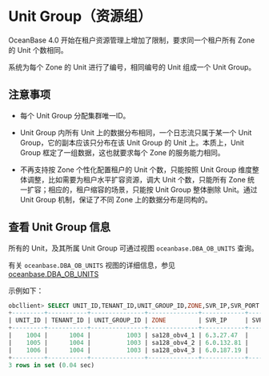 # Unit Group（资源组）

OceanBase 4.0 开始在租户资源管理上增加了限制，要求同一个租户所有 Zone 的 Unit 个数相同。

系统为每个 Zone 的 Unit 进行了编号，相同编号的 Unit 组成一个 Unit Group。

## 注意事项

* 每个 Unit Group 分配集群唯一ID。

* Unit Group 内所有 Unit 上的数据分布相同，一个日志流只属于某一个 Unit Group，它的副本应该只分布在该 Unit Group 的 Unit 上。本质上，Unit Group 框定了一组数据，这也就要求每个 Zone 的服务能力相同。

* 不再支持按 Zone 个性化配置租户的 Unit 个数，只能按照 Unit Group 维度整体调整，比如需要为租户水平扩容资源，调大 Unit 个数，只能所有 Zone 统一扩容；相应的，租户缩容的场景，只能按 Unit Group 整体删除 Unit。通过 Unit Group 机制，保证了不同 Zone 上的数据分布是同构的。

## 查看 Unit Group 信息

所有的 Unit，及其所属 Unit Group 可通过视图 `oceanbase.DBA_OB_UNITS` 查询。

有关 `oceanbase.DBA_OB_UNITS` 视图的详细信息，参见 [oceanbase.DBA_OB_UNITS](../../../7.reference/5.system-reference/4.system-view-of-mysql-mode/2.dictionary-view-of-mysql-mode/61.oceanbase-dba_ob_units-of-mysql-mode.md)

示例如下：

```sql
obcllient> SELECT UNIT_ID,TENANT_ID,UNIT_GROUP_ID,ZONE,SVR_IP,SVR_PORT FROM DBA_OB_UNITS WHERE TENANT_ID = 1004;
+---------+-----------+---------------+--------------+------------+----------+
| UNIT_ID | TENANT_ID | UNIT_GROUP_ID | ZONE         | SVR_IP     | SVR_PORT |
+---------+-----------+---------------+--------------+------------+----------+
|    1004 |      1004 |          1003 | sa128_obv4_1 | 6.3.27.47  |     2882 |
|    1005 |      1004 |          1003 | sa128_obv4_2 | 6.0.132.81 |     2882 |
|    1006 |      1004 |          1003 | sa128_obv4_3 | 6.0.187.19 |     2882 |
+---------+-----------+---------------+--------------+------------+----------+
3 rows in set (0.04 sec)
```
